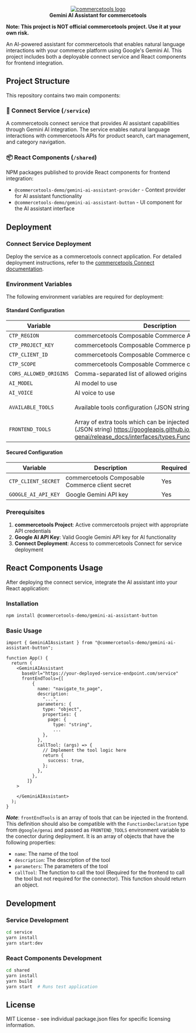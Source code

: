 <p align="center">
  <a href="https://commercetools.com/">
    <img alt="commercetools logo" src="https://unpkg.com/@commercetools-frontend/assets/logos/commercetools_primary-logo_horizontal_RGB.png">
  </a></br>
  <b>Gemini AI Assistant for commercetools</b>
</p>

<b>Note: This project is NOT official commercetools project. Use it at your own risk.</b>

An AI-powered assistant for commercetools that enables natural language interactions with your commerce platform using Google's Gemini AI. This project includes both a deployable connect service and React components for frontend integration.

## Project Structure

This repository contains two main components:

### 🚀 Connect Service (`/service`)
A commercetools connect service that provides AI assistant capabilities through Gemini AI integration. The service enables natural language interactions with commercetools APIs for product search, cart management, and category navigation.

### 📦 React Components (`/shared`)
NPM packages published to provide React components for frontend integration:
- `@commercetools-demo/gemini-ai-assistant-provider` - Context provider for AI assistant functionality
- `@commercetools-demo/gemini-ai-assistant-button` - UI component for the AI assistant interface

## Deployment

### Connect Service Deployment

Deploy the service as a commercetools connect application. For detailed deployment instructions, refer to the [commercetools Connect documentation](https://docs.commercetools.com/connect/).

### Environment Variables

The following environment variables are required for deployment:

#### Standard Configuration
| Variable | Description | Required | Default |
|----------|-------------|----------|---------|
| `CTP_REGION` | commercetools Composable Commerce API region | Yes | `us-central1.gcp` |
| `CTP_PROJECT_KEY` | commercetools Composable Commerce project key | Yes | - |
| `CTP_CLIENT_ID` | commercetools Composable Commerce client ID | Yes | - |
| `CTP_SCOPE` | commercetools Composable Commerce client scope | Yes | - |
| `CORS_ALLOWED_ORIGINS` | Comma-separated list of allowed origins | No | `localhost:3000,localhost:5173,commercetools.com,frontend.site` |
| `AI_MODEL` | AI model to use | Yes | `models/gemini-live-2.5-flash-preview` |
| `AI_VOICE` | AI voice to use | Yes | `Aoede` |
| `AVAILABLE_TOOLS` | Available tools configuration (JSON string) | No | `{"product-search":{"read":true},"category":{"read":true},"cart":{"create":true,"read":true,"update":true}}` |
| `FRONTEND_TOOLS` | Array of extra tools which can be injected in the frontend. (JSON string) https://googleapis.github.io/js-genai/release_docs/interfaces/types.FunctionDeclaration.html | No | `[{"name": "tool1","description": "tool1-description","parameters": {"type": "object","properties": {}}}]` |

#### Secured Configuration
| Variable | Description | Required |
|----------|-------------|----------|
| `CTP_CLIENT_SECRET` | commercetools Composable Commerce client secret | Yes |
| `GOOGLE_AI_API_KEY` | Google Gemini API key | Yes |

### Prerequisites

1. **commercetools Project**: Active commercetools project with appropriate API credentials
2. **Google AI API Key**: Valid Google Gemini API key for AI functionality
3. **Connect Deployment**: Access to commercetools Connect for service deployment

## React Components Usage

After deploying the connect service, integrate the AI assistant into your React application:

### Installation

```bash
npm install @commercetools-demo/gemini-ai-assistant-button
```

### Basic Usage


```tsx
import { GeminiAIAssistant } from "@commercetools-demo/gemini-ai-assistant-button";

function App() {
  return (
    <GeminiAIAssistant 
      baseUrl="https://your-deployed-service-endpoint.com/service"
      frontEndTools={[
          {
            name: "navigate_to_page",
            description:
              "...",
            parameters: {
              type: "object",
              properties: {
                page: {
                  type: "string",
                  ...
              },
            },
            callTool: (args) => {
              // Implement the tool logic here
              return {
                success: true,
              };
            },
          },
        ]}
    >
     
    </GeminiAIAssistant>
  );
}
```

***Note***: `frontEndTools` is an array of tools that can be injected in the frontend. This definition should also be compatible with the `FunctionDeclaration` type from `@google/genai` and passed as `FRONTEND_TOOLS` environment variable to the conector during deployment. It is an array of objects that have the following properties:
- `name`: The name of the tool
- `description`: The description of the tool
- `parameters`: The parameters of the tool
- `callTool`: The function to call the tool (Required for the frontend to call the tool but not required for the connector). This function should return an object.

## Development

### Service Development
```bash
cd service
yarn install
yarn start:dev
```

### React Components Development
```bash
cd shared
yarn install
yarn build
yarn start  # Runs test application
```

## License

MIT License - see individual package.json files for specific licensing information.
